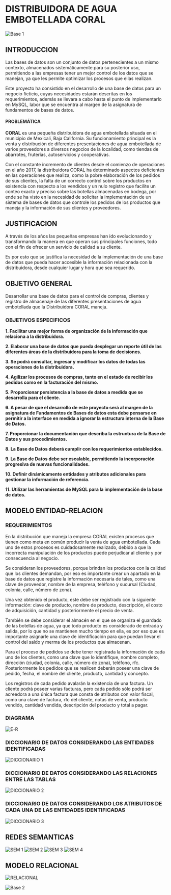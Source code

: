 # DISTRIBUIDORA DE AGUA EMBOTELLADA CORAL

![Base 1](https://github.com/GilbertoGarcia/Distribuidora-Agua-Embotellada-Coral/blob/master/Material%20Visual/Cabecera%201.png)

## INTRODUCCION

Las bases de datos son un conjunto de datos pertenecientes a un mismo contexto, almacenados sistemáticamente para su posterior uso, permitiendo a las empresas tener un mejor control de los datos que se manejan, ya que les permite optimizar los procesos que ellas realizan. 

Este proyecto ha consistido en el desarrollo de una base de datos para un negocio ficticio, cuyas necesidades estarán descritas en los requerimientos, además se llevara a cabo hasta el punto de implementarlo en MySQL, labor que se encuentra al margen de la asignatura de fundamentos de bases de datos.

#### PROBLEMÁTICA

**CORAL** es una pequeña distribuidora de agua embotellada situada en el municipio de Mexicali, Baja California. Su funcionamiento principal es la venta y distribución de diferentes presentaciones de agua embotellada de varios proveedores a diversos negocios de la localidad, como tiendas de abarrotes, fruterías, autoservicios y cooperativas. 

Con el constante incremento de clientes desde el comienzo de operaciones en el año 2017, la distribuidora CORAL ha determinado aspectos deficientes en las operaciones que realiza, como la pobre elaboración  de los pedidos de sus clientes, la falta de un correcto control sobre los productos en existencia con respecto a los vendidos y un nulo registro que facilite un conteo exacto y preciso sobre las botellas almacenadas en bodega, por ende se ha visto en la necesidad de solicitar la implementación de un sistema de bases de datos que controle los pedidos de los productos que maneja y la información de sus clientes y proveedores.

## JUSTIFICACION

A través de los años las pequeñas empresas han ido evolucionando y transformando la manera en que operan sus principales funciones, todo con el fin de ofrecer un servicio de calidad a su cliente. 

Es por esto que se justifica la necesidad de la implementación de una base de datos que pueda hacer accesible la información relacionada con la distribuidora, desde cualquier lugar y hora que sea requerido.

## OBJETIVO GENERAL

Desarrollar una base de datos para el control de compras, clientes y registro de almacenaje de las diferentes presentaciones de agua embotellada que la Distribuidora CORAL maneja.

### OBJETIVOS ESPECIFICOS

**1.	Facilitar una mejor forma de organización de la información que relaciona a la distribuidora.**

**2.	Elaborar una base de datos que pueda desplegar un reporte útil de las diferentes áreas de la distribuidora para la toma de decisiones.**

**3.	Se podrá consultar, ingresar y modificar los datos de todas las operaciones de la distribuidora.**

**4.	Agilizar los procesos de compras, tanto en el estado de recibir los pedidos como en la facturación del mismo.**

**5.	Proporcionar persistencia a la base de datos a medida que se desarrolla para el cliente.**

**6.	A pesar de que el desarrollo de este proyecto será al margen de la asignatura de Fundamentos de Bases de datos esta debe pensarse en permitir a la interface en medida a ignorar la estructura interna de la Base de Datos.**

**7.	Proporcionar la documentación que describa la estructura de la Base de Datos y sus procedimientos.**

**8.	La Base de Datos deberá cumplir con los requerimientos establecidos.**

**9.	La Base de Datos debe ser escalable, permitiendo la incorporación progresiva de nuevas funcionalidades.**

**10.	Definir dinámicamente entidades y atributos adicionales para gestionar la información de referencia.**

**11.	Utilizar las herramientas de MySQL para la implementación de la base de datos.**

## MODELO ENTIDAD-RELACION

### REQUERIMIENTOS

En la distribución que maneja la empresa CORAL existen procesos que tienen como meta en común producir la venta de agua embotellada. Cada uno de estos procesos es cuidadosamente realizado, debido a que la incorrecta manipulación de los productos puede perjudicar al cliente y por consecuencia al negocio.

Se consideran los proveedores, porque brindan los productos con la calidad que los clientes demandan, por eso es importante crear un apartado en la base de datos que registre la información necesaria de tales, como una clave de proveedor, nombre de la empresa, teléfono y sucursal (Ciudad, colonia, calle, número de zona).

Una vez obtenido el producto, este debe ser registrado con la siguiente información: clave de producto, nombre de producto, descripción, el costo de adquisición, cantidad y posteriormente el precio de venta. 

También se debe considerar el almacén en el que se organiza el guardado de las botellas de agua, ya que todo producto es considerado de entrada y salida, por lo que no se mantienen mucho tiempo en ella, es por eso que es importante asignarle una clave de identificación para que puedan llevar el control del saldo y merma de los productos que almacenan.

Para el proceso de pedidos se debe tener registrada la información de cada uno de los clientes, como una clave que lo identifique, nombre completo, dirección (ciudad, colonia, calle, número de zona), teléfono, rfc. Posteriormente los pedidos que se realicen deberán poseer una clave de pedido, fecha, el nombre del cliente, producto, cantidad y concepto.

Los registros de cada pedido avalarán la existencia de una factura. Un cliente podrá poseer varias facturas, pero cada pedido sólo podrá ser acreedora a una única factura que consta de atributos con valor fiscal, como  una clave de factura, rfc del cliente, notas de venta, producto vendido, cantidad vendida, descripción del producto y total a pagar. 

### DIAGRAMA
![E-R](https://github.com/GilbertoGarcia/Distribuidora-Agua-Embotellada-Coral/blob/master/Material%20Visual/Diagrama%20Entidad%20Relacion.png)

### DICCIONARIO DE DATOS CONSIDERANDO LAS ENTIDADES IDENTIFICADAS
![DICCIONARIO 1](https://github.com/GilbertoGarcia/Distribuidora-Agua-Embotellada-Coral/blob/master/Material%20Visual/Diccionario%201%20-%20Entidades.png)

### DICCIONARIO DE DATOS CONSIDERANDO LAS RELACIONES ENTRE LAS TABLAS
![DICCIONARIO 2](https://github.com/GilbertoGarcia/Distribuidora-Agua-Embotellada-Coral/blob/master/Material%20Visual/Diccionario%202%20-%20Relaciones.png)

### DICCIONARIO DE DATOS CONSIDERANDO LOS ATRIBUTOS DE CADA UNA DE LAS ENTIDADES IDENTIFICADAS
![DICCIONARIO 3](https://github.com/GilbertoGarcia/Distribuidora-Agua-Embotellada-Coral/blob/master/Material%20Visual/Diccionario%203%20-%20Atributos.png)

## REDES SEMANTICAS

![SEM 1](https://github.com/GilbertoGarcia/Distribuidora-Agua-Embotellada-Coral/blob/master/Material%20Visual/Red%201.png)
![SEM 2](https://github.com/GilbertoGarcia/Distribuidora-Agua-Embotellada-Coral/blob/master/Material%20Visual/Red%202.png)
![SEM 3](https://github.com/GilbertoGarcia/Distribuidora-Agua-Embotellada-Coral/blob/master/Material%20Visual/Red%203.2.png)
![SEM 4](https://github.com/GilbertoGarcia/Distribuidora-Agua-Embotellada-Coral/blob/master/Material%20Visual/Red%203.1%20Productos.png)

## MODELO RELACIONAL
![RELACIONAL](https://github.com/GilbertoGarcia/Distribuidora-Agua-Embotellada-Coral/blob/master/Material%20Visual/Modelo%20Relacional%20Base.png)

![Base 2](https://github.com/GilbertoGarcia/Distribuidora-Agua-Embotellada-Coral/blob/master/Material%20Visual/Cabecera%202.png)
